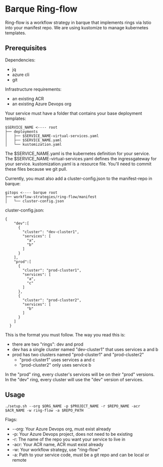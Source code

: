 # Barque Ring-flow 

Ring-flow is a workflow strategy in barque that implements rings via Istio into your manifest repo. We are using kustomize to manage kubernetes templates.

## Prerequisites 

Dependencies:

- jq
- azure cli
- git

Infrastructure requirements:

- an existing ACR
- an existing Azure Devops org

Your service must have a folder that contains your base deployment templates:

```
$SERVICE_NAME <---- root
├── deployments
│   ├── $SERVICE_NAME-virtual-services.yaml
│   ├── $SERVICE_NAME.yaml
│   └── kustomization.yaml
```

The $SERVICE_NAME.yaml is the kubernetes definition for your service. The $SERVICE_NAME-virtual-services.yaml defines the ingressgateway for your service. kustomization.yaml is a resource file. You'll need to commit these files because we git pull.

Currently, you must also add a cluster-config.json to the manifest-repo in barque:
```
gitops <---- barque root
├── workflow-strategies/ring-flow/manifest
│   └── cluster-config.json
```

cluster-config.json:
```
{
    "dev":[
      {
        "cluster": "dev-cluster1",
        "services": [
          "a",
          "b"
        ]
      }
    ],
    "prod":[
      {
        "cluster": "prod-cluster1",
        "services": [
          "a",
          "c"
        ]
      },
      {
        "cluster": "prod-cluster2",
        "services": [
          "b"
        ]
      }
    ]
  }  
  ```

This is the format you must follow. The way you read this is:

- there are two "rings": dev and prod
- dev has a single cluster named "dev-cluster1" that uses services a and b
- prod has two clusters named "prod-cluster1" and "prod-cluster2"
    - "prod-cluster1" uses services a and c
    - "prod-cluster2" only uses service b

In the "prod" ring, every cluster's services will be on their "prod" versions. In the "dev" ring, every cluster will use the "dev" version of services. 

## Usage

```
./setup.sh --org $ORG_NAME -p $PROJECT_NAME -r $REPO_NAME -acr $ACR_NAME -w ring-flow -a $REPO_PATH
```
Flags:

- --org: Your Azure Devops org, must exist already
- -p: Your Azure Devops project, does not need to be existing
- -r: The name of the repo you want your service to live in
- -acr: Your ACR name, ACR must exist already
- -w: Your workflow strategy, use "ring-flow"
- -a: Path to your service code, must be a git repo and can be local or remote


